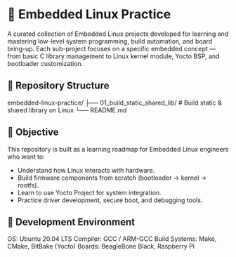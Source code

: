 # 🧠 Embedded Linux Practice

A curated collection of Embedded Linux projects developed for learning and mastering low-level system programming, build automation, and board bring-up.
Each sub-project focuses on a specific embedded concept — from basic C library management to Linux kernel module, Yocto BSP, and bootloader customization.

## 📂 Repository Structure

embedded-linux-practice/
├── 01_build_static_shared_lib/     # Build static & shared library on Linux
└── README.md


## 🎯 Objective

This repository is built as a learning roadmap for Embedded Linux engineers who want to:
- Understand how Linux interacts with hardware.
- Build firmware components from scratch (bootloader → kernel → rootfs).
- Learn to use Yocto Project for system integration.
- Practice driver development, secure boot, and debugging tools.

## 🧰 Development Environment

OS: Ubuntu 20.04 LTS
Compiler: GCC / ARM-GCC
Build Systems: Make, CMake, BitBake (Yocto)
Boards: BeagleBone Black, Raspberry Pi
